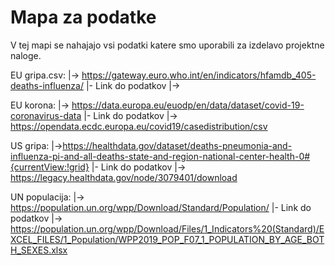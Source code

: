 # Mapa za podatke
V tej mapi se nahajajo vsi podatki katere smo uporabili za izdelavo projektne naloge.

EU gripa.csv: 
|-> https://gateway.euro.who.int/en/indicators/hfamdb_405-deaths-influenza/ 
    |- Link do podatkov
       |-> 
       
EU korona:
|-> https://data.europa.eu/euodp/en/data/dataset/covid-19-coronavirus-data
    |- Link do podatkov
       |-> https://opendata.ecdc.europa.eu/covid19/casedistribution/csv

US gripa:
|->https://healthdata.gov/dataset/deaths-pneumonia-and-influenza-pi-and-all-deaths-state-and-region-national-center-health-0#{currentView:!grid}
    |- Link do podatkov
       |-> https://legacy.healthdata.gov/node/3079401/download

UN populacija:
|-> https://population.un.org/wpp/Download/Standard/Population/
    |- Link do podatkov
       |-> https://population.un.org/wpp/Download/Files/1_Indicators%20(Standard)/EXCEL_FILES/1_Population/WPP2019_POP_F07_1_POPULATION_BY_AGE_BOTH_SEXES.xlsx
